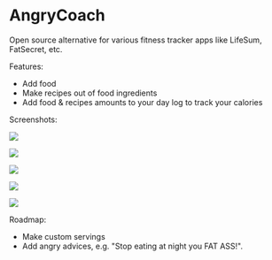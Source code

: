 # AngryCoach

Open source alternative for various fitness tracker apps like LifeSum, FatSecret, etc.

Features:

- Add food
- Make recipes out of food ingredients
- Add food & recipes amounts to your day log to track your calories

Screenshots:


![](doc/AngryCoach1.png)


![](doc/AngryCoach2.png)


![](doc/AngryCoach3.png)


![](doc/AngryCoach4.png)


![](doc/AngryCoach5.png)

Roadmap:

- Make custom servings
- Add angry advices, e.g. "Stop eating at night you FAT ASS!".
